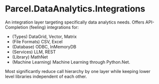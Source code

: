 # Parcel.DataAnalytics.Integrations

An integration layer targeting specifically data analytics needs. Offers API-Completion (feeling) integrations for:

* (Types) DataGrid, Vector, Matrix
* (File Formats) CSV, Excel
* (Database) ODBC, InMemoryDB
* (Services) LLM, REST
* (Library) MathNet
* (Machine Learning) Machine Learning through Python.Net.

Most significantly reduce call hierarchy by one layer while keeping lower level libraries independent of each other.